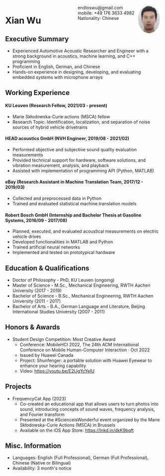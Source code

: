 <img style="float:right;border-radius:50%;width:70px;padding:6px" src="avatar-man.jpg" />

<span style="float:right;padding:6px"> 
  endloswu@gmail.com <br> mobile: +49 176 3633 4982 <br> Nationality: Chinese
</span>

# Xian Wu

## Executive Summary

* Experienced Automotive Acoustic Researcher and Engineer with a strong background in acoustics, machine learning, and C++ programming
* Proficient in English, German, and Chinese
* Hands-on experience in designing, developing, and evaluating embedded systems with microphone arrays

## Working Experience

#### KU Leuven (Research Fellow, 2021/03 - present)

* Marie Skłodowska-Curie actions (MSCA) fellow
* Research Topic: Identification, localization, and separation of noise sources of hybrid vehicle drivetrains

#### HEAD acoustics GmbH (NVH Engineer, 2019/08 - 2021/02)

* Performed objective and subjective sound quality evaluation measurements
* Provided technical support for hardware, software solutions, and vibration measurement, analysis, and playback
* Assisted with implementation of programming API (Python, MATLAB)

#### eBay (Research Assistant in Machine Translation Team, 2017/12 - 2019/03)

* Collected and preprocessed data in Python
* Trained and evaluated statistical machine translation models

#### Robert Bosch GmbH (Internship and Bachelor Thesis at Gasoline Systems, 2016/09 - 2017/08)

* Planned, executed, and evaluated acoustical measurements on electric vehicle drives
* Developed functionalities in MATLAB and Python
* Trained artificial neural networks
* Implemented and tested on prototypical hardware

## Education & Qualifications

* Doctor of Philosophy - PhD, KU Leuven (ongoing)
* Master of Science - M.Sc., Mechanical Engineering, RWTH Aachen University (2017 - 2019)
* Bachelor of Science - B.Sc., Mechanical Engineering, RWTH Aachen University (2011 - 2017)
* Bachelor of Arts - B.A., German Language and Literature, Beijing International Studies University (2007 - 2011)

## Honors & Awards

* Student Design Competition: Most Creative Award
  * Conference: MobileHCI 2022, The 24th ACM International Conference on Mobile Human-Computer Interaction · Oct 2022
  * Issued by Huawei Canada
  * Project: Shunfenger: a portable solution with Huawei Eyewear to enhance your hearing capability
  * Video: https://youtu.be/E2lJgYcYeIU 

## Projects

* FrequencyCat App (2023)
  * Co-created an educational app that allows users to turn photos into sound, introducing concepts of sound waves, frequency analysis, and Fourier transform
  * Presented at the #ScienceisWonderful event organized by the Marie Skłodowska-Curie Actions (MSCA) in Brussels
  * Available on the iOS App Store: https://lnkd.in/dkK9bqft

## Misc. Information

* Languages: English (Full Professional), German (Full Professional), Chinese (Native or Bilingual)
* Availability: 3 month's notice
